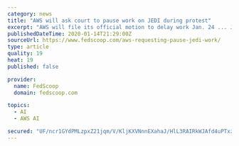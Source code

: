 ```yaml
---
category: news
title: "AWS will ask court to pause work on JEDI during protest"
excerpt: "AWS will file its official motion to delay work Jan. 24 ... JEDI will have 14 early adopters, he said, including the Joint Artificial Intelligence Center, U.S. Transportation Command, U.S. Special Operations Command and the Navy — but he stopped ..."
publishedDateTime: 2020-01-14T21:29:00Z
sourceUrl: https://www.fedscoop.com/aws-requesting-pause-jedi-work/
type: article
quality: 19
heat: 19
published: false

provider:
  name: FedScoop
  domain: fedscoop.com

topics:
  - AI
  - AWS AI

secured: "UF/ncr1GYdPMLzpxZ21jqm/V/KljKXVNnnEXahaJ/HlL3RAIRkWJAfd4uPTxzNvddxI+teQi3Xrt8XS0rV3Gyqhj4UbHTKU11XGU79FztoaL8tClFvDSCSdVjc9EpI3TxPAYxgxOUua6JBvU86biRsPs8NJa5VJ//due8pKbVPLGwOM3tvgsHpEtKmL+o5eYIE0xvgj4fV9FUNiAzFSE8yNpmNUSBqLl1qw9dCccj94Nav3Y9XKwruOZaQI7VW7pvnqbl+s7lLmgWDelmqPfjKgSe+fPQmy97KZKUzL8jyQBvcJ1AUwUyu0fMPZwsmhjgBq2rwUWFGEyled+HZXCdHg5NurMPjOYau6JGhyHsvHxN+Ex1/c37/6BRErb+MZK5YxWCcUyqIgsOVuPKsyvEorQzs3vj36VDIxHA/wp8Cm1RqHXp/YmlYFL3ryVxQiWDXVAdNoMgWRvQVz/25kTMQ==;bErwvFN2B78TI9LXz3GIzA=="
---
```


